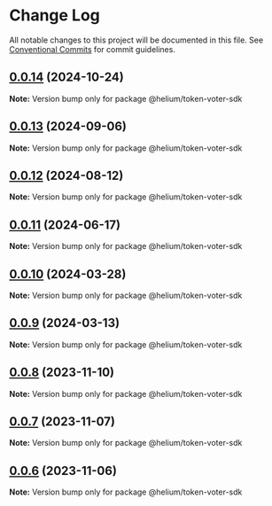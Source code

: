 # Change Log

All notable changes to this project will be documented in this file.
See [Conventional Commits](https://conventionalcommits.org) for commit guidelines.

## [0.0.14](https://github.com/helium/modular-governance/compare/v0.0.13...v0.0.14) (2024-10-24)

**Note:** Version bump only for package @helium/token-voter-sdk





## [0.0.13](https://github.com/helium/modular-governance/compare/v0.0.12...v0.0.13) (2024-09-06)

**Note:** Version bump only for package @helium/token-voter-sdk





## [0.0.12](https://github.com/helium/modular-governance/compare/v0.0.10...v0.0.12) (2024-08-12)

**Note:** Version bump only for package @helium/token-voter-sdk





## [0.0.11](https://github.com/helium/modular-governance/compare/v0.0.10...v0.0.11) (2024-06-17)

**Note:** Version bump only for package @helium/token-voter-sdk





## [0.0.10](https://github.com/helium/modular-governance/compare/v0.0.9...v0.0.10) (2024-03-28)

**Note:** Version bump only for package @helium/token-voter-sdk





## [0.0.9](https://github.com/helium/modular-governance/compare/v0.0.8...v0.0.9) (2024-03-13)

**Note:** Version bump only for package @helium/token-voter-sdk





## [0.0.8](https://github.com/helium/modular-governance/compare/v0.0.7...v0.0.8) (2023-11-10)

**Note:** Version bump only for package @helium/token-voter-sdk





## [0.0.7](https://github.com/helium/modular-governance/compare/v0.0.6...v0.0.7) (2023-11-07)

**Note:** Version bump only for package @helium/token-voter-sdk





## [0.0.6](https://github.com/helium/modular-governance/compare/v0.0.4...v0.0.6) (2023-11-06)

**Note:** Version bump only for package @helium/token-voter-sdk
